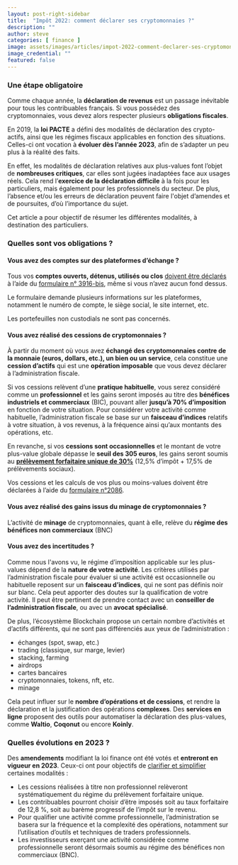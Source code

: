 ```yaml
---
layout: post-right-sidebar
title:  "Impôt 2022: comment déclarer ses cryptomonnaies ?"
description: ""
author: steve
categories: [ finance ]
image: assets/images/articles/impot-2022-comment-declarer-ses-cryptomonnaies/1.jpg
image_credential: ""
featured: false
---
```


### Une étape obligatoire

Comme chaque année, la **déclaration de revenus** est un passage inévitable pour tous les contribuables français. Si vous possédez des cryptomonnaies, vous devez alors respecter plusieurs **obligations fiscales**. 

En 2019, la **loi PACTE** a défini des modalités de déclaration des crypto-actifs, ainsi que les régimes fiscaux applicables en fonction des situations. Celles-ci ont vocation à **évoluer dès l’année 2023**, afin de s’adapter un peu plus à la réalité des faits. 

En effet, les modalités de déclaration relatives aux plus-values font l’objet de **nombreuses critiques**, car elles sont jugées inadaptées face aux usages réels. Cela rend l’**exercice de la déclaration difficile** à la fois pour les particuliers, mais également pour les professionnels du secteur. De plus, l’absence et/ou les erreurs de déclaration peuvent faire l'objet d’amendes et de poursuites, d’où l’importance du sujet.

Cet article a pour objectif de résumer les différentes modalités, à destination des particuliers.

### Quelles sont vos obligations ? 

#### Vous avez des comptes sur des plateformes d’échange ? 


Tous vos **comptes ouverts, détenus, utilisés ou clos** [doivent être déclarés](https://www.impots.gouv.fr/actualite/modalites-de-declaration-des-comptes-dactifs-numeriques-detenus-letranger) à l’aide du [formulaire n° 3916-bis](https://www.impots.gouv.fr/formulaire/3916-bis/declaration-par-un-resident-dun-compte-dactifs-numeriques-ouvert-detenu-utilise), même si vous n’avez aucun fond dessus. 

Le formulaire demande plusieurs informations sur les plateformes, notamment le numéro de compte, le siège social, le site internet, etc. 

Les portefeuilles non custodials ne sont pas concernés.

#### Vous avez réalisé des cessions de cryptomonnaies ?

À partir du moment où vous avez **échangé des cryptomonnaies contre de la monnaie (euros, dollars, etc.), un bien ou un service**, cela constitue une **cession d’actifs** qui est une **opération imposable** que vous devez déclarer à l’administration fiscale. 

Si vos cessions relèvent d’une **pratique habituelle**, vous serez considéré comme un **professionnel** et les gains seront imposés au titre des **bénéfices industriels et commerciaux** (BIC), pouvant aller **jusqu’à 70% d’imposition** en fonction de votre situation. Pour considérer votre activité comme habituelle, l’administration fiscale se base sur un **faisceau d’indices** relatifs à votre situation, à vos revenus, à la fréquence ainsi qu’aux montants des opérations, etc. 

En revanche, si vos **cessions sont occasionnelles** et le montant de votre plus-value globale dépasse le **seuil des 305 euros**, les gains seront soumis au [**prélèvement forfaitaire unique de 30%**](https://www.impots.gouv.fr/particulier/les-cessions-mobilieres) (12,5% d’impôt + 17,5% de prélèvements sociaux). 

Vos cessions et les calculs de vos plus ou moins-values doivent être déclarées à l’aide du [formulaire n°2086](https://www.impots.gouv.fr/sites/default/files/formulaires/2086/2022/2086_3907.pdf). 


#### Vous avez réalisé des gains issus du minage de cryptomonnaies ?

L’activité de **minage** de cryptomonnaies, quant à elle, relève du **régime des bénéfices non commerciaux** (BNC)

#### Vous avez des incertitudes ? 

Comme nous l'avons vu, le régime d’imposition applicable sur les plus-values dépend de la **nature de votre activité**. Les critères utilisés par l’administration fiscale pour évaluer si une activité est occasionnelle ou habituelle reposent sur un **faisceau d’indices**, qui ne sont pas définis noir sur blanc. Cela peut apporter des doutes sur la qualification de votre activité. Il peut être pertinent de prendre contact avec un **conseiller de l’administration fiscale**, ou avec un **avocat spécialisé**.

De plus, l’écosystème Blockchain propose un certain nombre d’activités et d’actifs différents, qui ne sont pas différenciés aux yeux de l’administration : 
- échanges (spot, swap, etc.)
- trading (classique, sur marge, levier)
- stacking, farming
- airdrops
- cartes bancaires
- cryptomonnaies, tokens, nft, etc.
- minage
 
Cela peut influer sur le **nombre d’opérations et de cessions**, et rendre la déclaration et la justification des opérations **complexes**. Des **services en ligne** proposent des outils pour automatiser la déclaration des plus-values, comme **Waltio**, **Coqonut** ou encore **Koinly**. 

### Quelles évolutions en 2023 ? 

Des **amendements** modifiant la loi finance ont été votés et **entreront en vigueur en 2023**. Ceux-ci ont pour objectifs de [clarifier et simplifier](https://www.quechoisir.org/actualite-cryptomonnaies-des-regles-fiscales-plus-claires-en-2023-n97736/) certaines modalités : 
- Les cessions réalisées à titre non professionnel relèveront systématiquement du régime du prélèvement forfaitaire unique.
- Les contribuables pourront choisir d’être imposés soit au taux forfaitaire de 12,8 %, soit au barème progressif de l’impôt sur le revenu.
- Pour qualifier une activité comme professionnelle, l’administration se basera sur la fréquence et la complexité des opérations, notamment sur l’utilisation d’outils et techniques de traders professionnels.
- Les investisseurs exerçant une activité considérée comme professionnelle seront désormais soumis au régime des bénéfices non commerciaux (BNC). 


